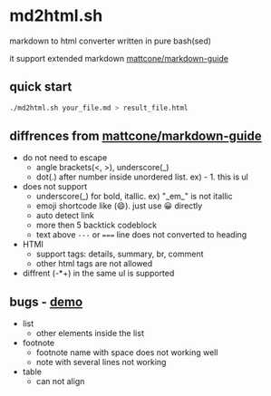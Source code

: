 # md2html.sh

markdown to html converter written in pure bash(sed)

it support extended markdown [mattcone/markdown-guide](https://github.com/mattcone/markdown-guide)


## quick start

```bash
./md2html.sh your_file.md > result_file.html
```


## diffrences from [mattcone/markdown-guide](https://github.com/mattcone/markdown-guide)

- do not need to escape 
    - angle brackets(<, >), underscore(_)
    - dot(.) after number inside unordered list. ex) - 1. this is ul
- does not support 
    - underscore(_) for bold, itallic. ex) "\_em\_" is not itallic
    - emoji shortcode like (:smile:). just use 😀 directly
    - auto detect link
    - more then 5 backtick codeblock
    - text above `---` or `===` line does not converted to heading
- HTMl
    - support tags: details, summary, br, comment
    - other html tags are not allowed
- diffrent (-*+) in the same ul is supported


## bugs - [demo](https://raycc51.github.io/BashWrite/posts/markdown/md4html-bug.html)

- list
    - other elements inside the list
- footnote
    - footnote name with space does not working well
    - note with several lines not working
- table
    - can not align
